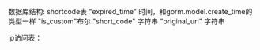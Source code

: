 数据库结构:
shortcode表
"expired_time" 时间，和gorm.model.create_time的类型一样
"is_custom"布尔
"short_code" 字符串
"original_url" 字符串


ip访问表：
